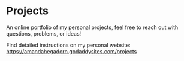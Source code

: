 # Projects
An online portfolio of my personal projects, feel free to reach out with questions, problems, or ideas!

Find detailed instructions on my personal website: https://amandahegadorn.godaddysites.com/projects
